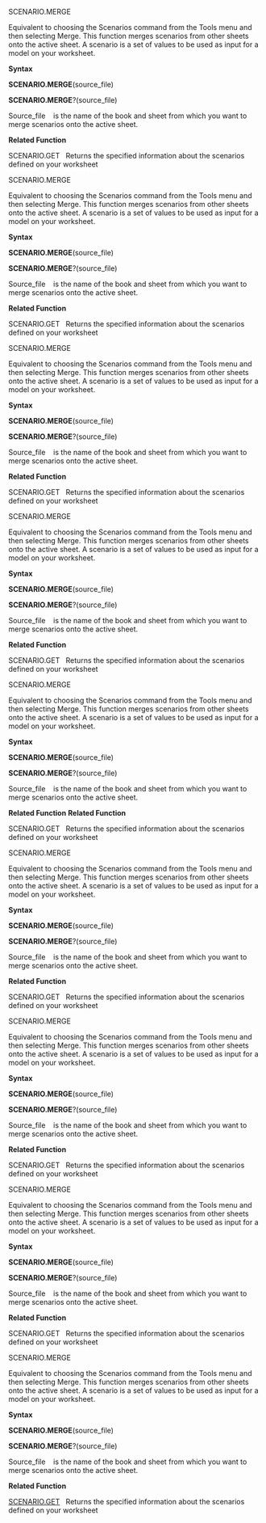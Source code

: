 SCENARIO.MERGE

Equivalent to choosing the Scenarios command from the Tools menu and
then selecting Merge. This function merges scenarios from other sheets
onto the active sheet. A scenario is a set of values to be used as input
for a model on your worksheet.

**Syntax**

**SCENARIO.MERGE**(source\_file)

**SCENARIO.MERGE**?(source\_file)

Source\_file    is the name of the book and sheet from which you want to
merge scenarios onto the active sheet.

**Related Function**

SCENARIO.GET   Returns the specified information about the scenarios
defined on your worksheet


SCENARIO.MERGE

Equivalent to choosing the Scenarios command from the Tools menu and
then selecting Merge. This function merges scenarios from other sheets
onto the active sheet. A scenario is a set of values to be used as input
for a model on your worksheet.

**Syntax**

**SCENARIO.MERGE**(source\_file)

**SCENARIO.MERGE**?(source\_file)

Source\_file    is the name of the book and sheet from which you want to
merge scenarios onto the active sheet.

**Related Function**

SCENARIO.GET   Returns the specified information about the scenarios
defined on your worksheet


SCENARIO.MERGE

Equivalent to choosing the Scenarios command from the Tools menu and
then selecting Merge. This function merges scenarios from other sheets
onto the active sheet. A scenario is a set of values to be used as input
for a model on your worksheet.

**Syntax**

**SCENARIO.MERGE**(source\_file)

**SCENARIO.MERGE**?(source\_file)

Source\_file    is the name of the book and sheet from which you want to
merge scenarios onto the active sheet.

**Related Function**

SCENARIO.GET   Returns the specified information about the scenarios
defined on your worksheet


SCENARIO.MERGE

Equivalent to choosing the Scenarios command from the Tools menu and
then selecting Merge. This function merges scenarios from other sheets
onto the active sheet. A scenario is a set of values to be used as input
for a model on your worksheet.

**Syntax**

**SCENARIO.MERGE**(source\_file)

**SCENARIO.MERGE**?(source\_file)

Source\_file    is the name of the book and sheet from which you want to
merge scenarios onto the active sheet.

**Related Function**

SCENARIO.GET   Returns the specified information about the scenarios
defined on your worksheet


SCENARIO.MERGE

Equivalent to choosing the Scenarios command from the Tools menu and
then selecting Merge. This function merges scenarios from other sheets
onto the active sheet. A scenario is a set of values to be used as input
for a model on your worksheet.

**Syntax**

**SCENARIO.MERGE**(source\_file)

**SCENARIO.MERGE**?(source\_file)

Source\_file    is the name of the book and sheet from which you want to
merge scenarios onto the active sheet.

**Related Function**
**Related Function**

SCENARIO.GET   Returns the specified information about the scenarios
defined on your worksheet


SCENARIO.MERGE

Equivalent to choosing the Scenarios command from the Tools menu and
then selecting Merge. This function merges scenarios from other sheets
onto the active sheet. A scenario is a set of values to be used as input
for a model on your worksheet.

**Syntax**

**SCENARIO.MERGE**(source\_file)

**SCENARIO.MERGE**?(source\_file)

Source\_file    is the name of the book and sheet from which you want to
merge scenarios onto the active sheet.

**Related Function**

SCENARIO.GET   Returns the specified information about the scenarios
defined on your worksheet


SCENARIO.MERGE

Equivalent to choosing the Scenarios command from the Tools menu and
then selecting Merge. This function merges scenarios from other sheets
onto the active sheet. A scenario is a set of values to be used as input
for a model on your worksheet.

**Syntax**

**SCENARIO.MERGE**(source\_file)

**SCENARIO.MERGE**?(source\_file)

Source\_file    is the name of the book and sheet from which you want to
merge scenarios onto the active sheet.

**Related Function**

SCENARIO.GET   Returns the specified information about the scenarios
defined on your worksheet


SCENARIO.MERGE

Equivalent to choosing the Scenarios command from the Tools menu and
then selecting Merge. This function merges scenarios from other sheets
onto the active sheet. A scenario is a set of values to be used as input
for a model on your worksheet.

**Syntax**

**SCENARIO.MERGE**(source\_file)

**SCENARIO.MERGE**?(source\_file)

Source\_file    is the name of the book and sheet from which you want to
merge scenarios onto the active sheet.

**Related Function**

SCENARIO.GET   Returns the specified information about the scenarios
defined on your worksheet


SCENARIO.MERGE

Equivalent to choosing the Scenarios command from the Tools menu and
then selecting Merge. This function merges scenarios from other sheets
onto the active sheet. A scenario is a set of values to be used as input
for a model on your worksheet.

**Syntax**

**SCENARIO.MERGE**(source\_file)

**SCENARIO.MERGE**?(source\_file)

Source\_file    is the name of the book and sheet from which you want to
merge scenarios onto the active sheet.

**Related Function**

[SCENARIO.GET](SCENARIO.GET.md)   Returns the specified information about the scenarios
defined on your worksheet


